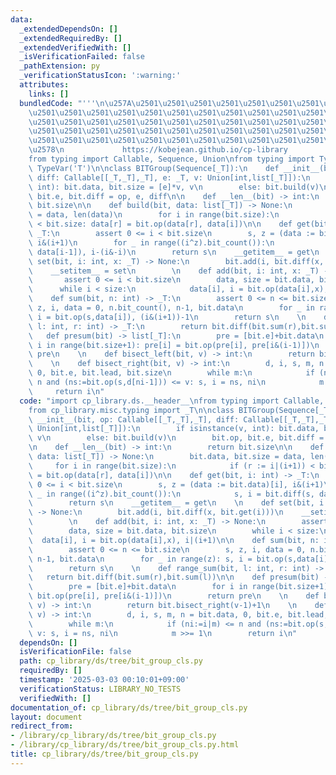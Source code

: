 ```yaml
---
data:
  _extendedDependsOn: []
  _extendedRequiredBy: []
  _extendedVerifiedWith: []
  _isVerificationFailed: false
  _pathExtension: py
  _verificationStatusIcon: ':warning:'
  attributes:
    links: []
  bundledCode: "'''\n\u257A\u2501\u2501\u2501\u2501\u2501\u2501\u2501\u2501\u2501\u2501\
    \u2501\u2501\u2501\u2501\u2501\u2501\u2501\u2501\u2501\u2501\u2501\u2501\u2501\
    \u2501\u2501\u2501\u2501\u2501\u2501\u2501\u2501\u2501\u2501\u2501\u2501\u2501\
    \u2501\u2501\u2501\u2501\u2501\u2501\u2501\u2501\u2501\u2501\u2501\u2501\u2501\
    \u2501\u2501\u2501\u2501\u2501\u2501\u2501\u2501\u2501\u2501\u2501\u2501\u2501\
    \u2578\n             https://kobejean.github.io/cp-library               \n'''\n\
    from typing import Callable, Sequence, Union\nfrom typing import TypeVar\n_T =\
    \ TypeVar('T')\n\nclass BITGroup(Sequence[_T]):\n    def __init__(bit, op: Callable[[_T,_T],_T],\
    \ diff: Callable[[_T,_T],_T], e: _T, v: Union[int,list[_T]]):\n        if isinstance(v,\
    \ int): bit.data, bit.size = [e]*v, v\n        else: bit.build(v)\n        bit.op,\
    \ bit.e, bit.diff = op, e, diff\n\n    def __len__(bit) -> int:\n        return\
    \ bit.size\n\n    def build(bit, data: list[_T]) -> None:\n        bit.data, bit.size\
    \ = data, len(data)\n        for i in range(bit.size):\n            if (r := i|(i+1))\
    \ < bit.size: data[r] = bit.op(data[r], data[i])\n\n    def get(bit, i: int) ->\
    \ _T:\n        assert 0 <= i < bit.size\n        s, z = (data := bit.data)[i],\
    \ i&(i+1)\n        for _ in range((i^z).bit_count()):\n            s, i = bit.diff(s,\
    \ data[i-1]), i-(i&-i)\n        return s\n    __getitem__ = get\n    \n    def\
    \ set(bit, i: int, x: _T) -> None:\n        bit.add(i, bit.diff(x, bit.get(i)))\n\
    \    __setitem__ = set\n        \n    def add(bit, i: int, x: _T) -> None:\n \
    \       assert 0 <= i < bit.size\n        data, size = bit.data, bit.size\n  \
    \      while i < size:\n            data[i], i = bit.op(data[i],x), i|(i+1)\n\n\
    \    def sum(bit, n: int) -> _T:\n        assert 0 <= n <= bit.size\n        s,\
    \ z, i, data = 0, n.bit_count(), n-1, bit.data\n        for _ in range(z): s,\
    \ i = bit.op(s,data[i]), (i&(i+1))-1\n        return s\n    \n    def range_sum(bit,\
    \ l: int, r: int) -> _T:\n        return bit.diff(bit.sum(r),bit.sum(l))\n\n \
    \   def presum(bit) -> list[_T]:\n        pre = [bit.e]+bit.data\n        for\
    \ i in range(bit.size+1): pre[i] = bit.op(pre[i], pre[i&(i-1)])\n        return\
    \ pre\n    \n    def bisect_left(bit, v) -> int:\n        return bit.bisect_right(v-1)+1\n\
    \    \n    def bisect_right(bit, v) -> int:\n        d, i, s, m, n = bit.data,\
    \ 0, bit.e, bit.lead, bit.size\n        while m:\n            if (ni:=i|m) <=\
    \ n and (ns:=bit.op(s,d[ni-1])) <= v: s, i = ns, ni\n            m >>= 1\n   \
    \     return i\n"
  code: "import cp_library.ds.__header__\nfrom typing import Callable, Sequence, Union\n\
    from cp_library.misc.typing import _T\n\nclass BITGroup(Sequence[_T]):\n    def\
    \ __init__(bit, op: Callable[[_T,_T],_T], diff: Callable[[_T,_T],_T], e: _T, v:\
    \ Union[int,list[_T]]):\n        if isinstance(v, int): bit.data, bit.size = [e]*v,\
    \ v\n        else: bit.build(v)\n        bit.op, bit.e, bit.diff = op, e, diff\n\
    \n    def __len__(bit) -> int:\n        return bit.size\n\n    def build(bit,\
    \ data: list[_T]) -> None:\n        bit.data, bit.size = data, len(data)\n   \
    \     for i in range(bit.size):\n            if (r := i|(i+1)) < bit.size: data[r]\
    \ = bit.op(data[r], data[i])\n\n    def get(bit, i: int) -> _T:\n        assert\
    \ 0 <= i < bit.size\n        s, z = (data := bit.data)[i], i&(i+1)\n        for\
    \ _ in range((i^z).bit_count()):\n            s, i = bit.diff(s, data[i-1]), i-(i&-i)\n\
    \        return s\n    __getitem__ = get\n    \n    def set(bit, i: int, x: _T)\
    \ -> None:\n        bit.add(i, bit.diff(x, bit.get(i)))\n    __setitem__ = set\n\
    \        \n    def add(bit, i: int, x: _T) -> None:\n        assert 0 <= i < bit.size\n\
    \        data, size = bit.data, bit.size\n        while i < size:\n          \
    \  data[i], i = bit.op(data[i],x), i|(i+1)\n\n    def sum(bit, n: int) -> _T:\n\
    \        assert 0 <= n <= bit.size\n        s, z, i, data = 0, n.bit_count(),\
    \ n-1, bit.data\n        for _ in range(z): s, i = bit.op(s,data[i]), (i&(i+1))-1\n\
    \        return s\n    \n    def range_sum(bit, l: int, r: int) -> _T:\n     \
    \   return bit.diff(bit.sum(r),bit.sum(l))\n\n    def presum(bit) -> list[_T]:\n\
    \        pre = [bit.e]+bit.data\n        for i in range(bit.size+1): pre[i] =\
    \ bit.op(pre[i], pre[i&(i-1)])\n        return pre\n    \n    def bisect_left(bit,\
    \ v) -> int:\n        return bit.bisect_right(v-1)+1\n    \n    def bisect_right(bit,\
    \ v) -> int:\n        d, i, s, m, n = bit.data, 0, bit.e, bit.lead, bit.size\n\
    \        while m:\n            if (ni:=i|m) <= n and (ns:=bit.op(s,d[ni-1])) <=\
    \ v: s, i = ns, ni\n            m >>= 1\n        return i\n"
  dependsOn: []
  isVerificationFile: false
  path: cp_library/ds/tree/bit_group_cls.py
  requiredBy: []
  timestamp: '2025-03-03 00:10:01+09:00'
  verificationStatus: LIBRARY_NO_TESTS
  verifiedWith: []
documentation_of: cp_library/ds/tree/bit_group_cls.py
layout: document
redirect_from:
- /library/cp_library/ds/tree/bit_group_cls.py
- /library/cp_library/ds/tree/bit_group_cls.py.html
title: cp_library/ds/tree/bit_group_cls.py
---
```

